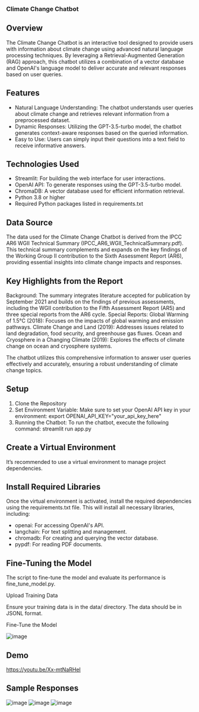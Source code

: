 ### Climate Change Chatbot
## Overview
The Climate Change Chatbot is an interactive tool designed to provide users with information about climate change using advanced natural language processing techniques. By leveraging a Retrieval-Augmented Generation (RAG) approach, this chatbot utilizes a combination of a vector database and OpenAI's language model to deliver accurate and relevant responses based on user queries.

## Features
- Natural Language Understanding: The chatbot understands user queries about climate change and retrieves relevant information from a preprocessed dataset.
- Dynamic Responses: Utilizing the GPT-3.5-turbo model, the chatbot generates context-aware responses based on the queried information.
- Easy to Use: Users can simply input their questions into a text field to receive informative answers.

## Technologies Used
- Streamlit: For building the web interface for user interactions.
- OpenAI API: To generate responses using the GPT-3.5-turbo model.
- ChromaDB: A vector database used for efficient information retrieval.
- Python 3.8 or higher
- Required Python packages listed in requirements.txt

## Data Source
The data used for the Climate Change Chatbot is derived from the IPCC AR6 WGII Technical Summary (IPCC_AR6_WGII_TechnicalSummary.pdf). This technical summary complements and expands on the key findings of the Working Group II contribution to the Sixth Assessment Report (AR6), providing essential insights into climate change impacts and responses.

## Key Highlights from the Report
Background: The summary integrates literature accepted for publication by September 2021 and builds on the findings of previous assessments, including the WGII contribution to the Fifth Assessment Report (AR5) and three special reports from the AR6 cycle.
Special Reports:
Global Warming of 1.5°C (2018): Focuses on the impacts of global warming and emission pathways.
Climate Change and Land (2019): Addresses issues related to land degradation, food security, and greenhouse gas fluxes.
Ocean and Cryosphere in a Changing Climate (2019): Explores the effects of climate change on ocean and cryosphere systems.

The chatbot utilizes this comprehensive information to answer user queries effectively and accurately, ensuring a robust understanding of climate change topics.

## Setup
1. Clone the Repository
2. Set Environment Variable: Make sure to set your OpenAI API key in your environment: export OPENAI_API_KEY="your_api_key_here"
3. Running the Chatbot: To run the chatbot, execute the following command: streamlit run app.py

## Create a Virtual Environment
It’s recommended to use a virtual environment to manage project dependencies. 

## Install Required Libraries
Once the virtual environment is activated, install the required dependencies using the requirements.txt file. 
This will install all necessary libraries, including:
- openai: For accessing OpenAI's API.
- langchain: For text splitting and management.
- chromadb: For creating and querying the vector database.
- pypdf: For reading PDF documents.

## Fine-Tuning the Model
The script to fine-tune the model and evaluate its performance is fine_tune_model.py.

Upload Training Data

Ensure your training data is in the data/ directory. The data should be in JSONL format.

Fine-Tune the Model

![image](https://github.com/user-attachments/assets/a866e32d-6cda-4246-b39c-f700339488a7)

## Demo
https://youtu.be/Xx-mtNaRHeI

## Sample Responses
![image](https://github.com/user-attachments/assets/7ebbdfbb-0b84-4e06-8fe5-5795ee9a0ab2)
![image](https://github.com/user-attachments/assets/52ac59b1-50e8-4799-9760-1016955f4eca)
![image](https://github.com/user-attachments/assets/872c5dba-2681-4131-b8dd-ff8ea91463b7)



